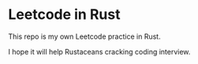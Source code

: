 # Leetcode in Rust

This repo is my own Leetcode practice in Rust.

I hope it will help Rustaceans cracking coding interview.


